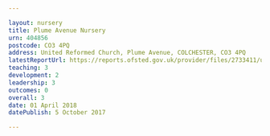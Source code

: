 ```yaml
---

layout: nursery
title: Plume Avenue Nursery
urn: 404856
postcode: CO3 4PQ
address: United Reformed Church, Plume Avenue, COLCHESTER, CO3 4PQ
latestReportUrl: https://reports.ofsted.gov.uk/provider/files/2733411/urn/404856.pdf
teaching: 3
development: 2
leadership: 3
outcomes: 0
overall: 3
date: 01 April 2018 
datePublish: 5 October 2017

---
```

